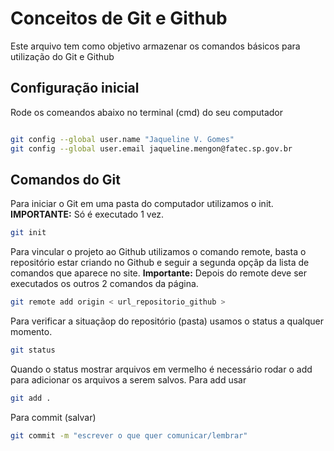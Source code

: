 # Conceitos de Git e Github
Este arquivo tem como objetivo armazenar os comandos básicos para utilização do Git e Github 

## Configuração inicial 
Rode os comeandos abaixo no terminal (cmd) do seu computador 
``` bash

git config --global user.name "Jaqueline V. Gomes"
git config --global user.email jaqueline.mengon@fatec.sp.gov.br
```

## Comandos do Git 
Para iniciar o Git em uma pasta do computador utilizamos o init. 
**IMPORTANTE:** Só é executado 1 vez. 
```bash 
git init 
```

Para vincular o projeto ao Github utilizamos o comando remote, basta o repositório estar criando no Github e seguir a segunda opçãp da lista de comandos que aparece no site. 
**Importante:** Depois do remote deve ser executados os outros 2 comandos da página. 
```bash
git remote add origin < url_repositorio_github >
```

Para verificar a situaçãop do repositório (pasta) usamos o status a qualquer momento. 
```bash 
git status
```
Quando o status mostrar arquivos em vermelho é necessário rodar o add para adicionar os arquivos a serem salvos. 
Para add usar 
```bash 
git add .
```

Para commit (salvar)
```bash 
git commit -m "escrever o que quer comunicar/lembrar"
```

